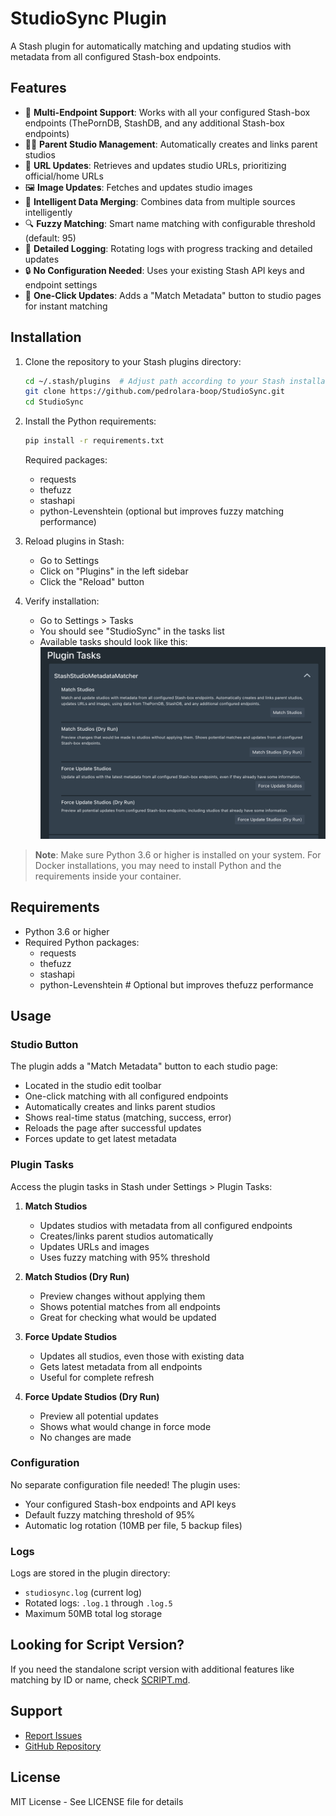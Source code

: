 # StudioSync Plugin

A Stash plugin for automatically matching and updating studios with metadata from all configured Stash-box endpoints.

## Features

- 🔄 **Multi-Endpoint Support**: Works with all your configured Stash-box endpoints (ThePornDB, StashDB, and any additional Stash-box endpoints)
- 👨‍👦 **Parent Studio Management**: Automatically creates and links parent studios
- 🔗 **URL Updates**: Retrieves and updates studio URLs, prioritizing official/home URLs
- 🖼️ **Image Updates**: Fetches and updates studio images
- 🧠 **Intelligent Data Merging**: Combines data from multiple sources intelligently
- 🔍 **Fuzzy Matching**: Smart name matching with configurable threshold (default: 95)
- 📝 **Detailed Logging**: Rotating logs with progress tracking and detailed updates
- 🔒 **No Configuration Needed**: Uses your existing Stash API keys and endpoint settings
- 🎯 **One-Click Updates**: Adds a "Match Metadata" button to studio pages for instant matching

## Installation

1. Clone the repository to your Stash plugins directory:
   ```bash
   cd ~/.stash/plugins  # Adjust path according to your Stash installation
   git clone https://github.com/pedrolara-boop/StudioSync.git
   cd StudioSync
   ```

2. Install the Python requirements:
   ```bash
   pip install -r requirements.txt
   ```
   
   Required packages:
   - requests
   - thefuzz
   - stashapi
   - python-Levenshtein (optional but improves fuzzy matching performance)

3. Reload plugins in Stash:
   - Go to Settings
   - Click on "Plugins" in the left sidebar
   - Click the "Reload" button

4. Verify installation:
   - Go to Settings > Tasks
   - You should see "StudioSync" in the tasks list
   - Available tasks should look like this:
     ![Plugin Tasks Screenshot](screenshot.png)

> **Note**: Make sure Python 3.6 or higher is installed on your system. For Docker installations, you may need to install Python and the requirements inside your container.

## Requirements

- Python 3.6 or higher
- Required Python packages:
  - requests
  - thefuzz
  - stashapi
  - python-Levenshtein # Optional but improves thefuzz performance

## Usage

### Studio Button

The plugin adds a "Match Metadata" button to each studio page:
- Located in the studio edit toolbar
- One-click matching with all configured endpoints
- Automatically creates and links parent studios
- Shows real-time status (matching, success, error)
- Reloads the page after successful updates
- Forces update to get latest metadata

### Plugin Tasks

Access the plugin tasks in Stash under Settings > Plugin Tasks:

1. **Match Studios**
   - Updates studios with metadata from all configured endpoints
   - Creates/links parent studios automatically
   - Updates URLs and images
   - Uses fuzzy matching with 95% threshold

2. **Match Studios (Dry Run)**
   - Preview changes without applying them
   - Shows potential matches from all endpoints
   - Great for checking what would be updated

3. **Force Update Studios**
   - Updates all studios, even those with existing data
   - Gets latest metadata from all endpoints
   - Useful for complete refresh

4. **Force Update Studios (Dry Run)**
   - Preview all potential updates
   - Shows what would change in force mode
   - No changes are made

### Configuration

No separate configuration file needed! The plugin uses:
- Your configured Stash-box endpoints and API keys
- Default fuzzy matching threshold of 95%
- Automatic log rotation (10MB per file, 5 backup files)

### Logs

Logs are stored in the plugin directory:
- `studiosync.log` (current log)
- Rotated logs: `.log.1` through `.log.5`
- Maximum 50MB total log storage

## Looking for Script Version?

If you need the standalone script version with additional features like matching by ID or name, check [SCRIPT.md](SCRIPT.md).

## Support

- [Report Issues](https://github.com/pedrolara-boop/StudioSync/issues)
- [GitHub Repository](https://github.com/pedrolara-boop/StudioSync)

## License

MIT License - See LICENSE file for details 